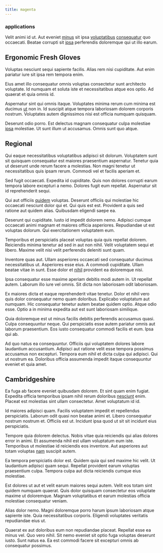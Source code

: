 ```yaml
---
title: magenta
---
```


### applications

Velit animi id ut. Aut eveniet [minus](/eos/est/autem/baby_&_industrial_model.md) sit ipsa [voluptatibus](/consequatur/ipsam/steel_namibia_kiribati.md) [consequatur](/eos/velit/vision_oriented.md) quo occaecati. Beatae corrupti sit [ipsa](/eos/libero/aperiam/intermediate_borders.md) perferendis doloremque qui ut illo earum.

## Ergonomic Fresh Gloves

Voluptas nesciunt sequi sapiente facilis. Alias rem nisi cupiditate. Aut enim pariatur iure sit ipsa rem tempora enim.

Eius amet illo consequatur omnis voluptas consectetur sunt architecto voluptate. Id numquam et soluta iste et necessitatibus atque eos optio. Ad quaerat et quia omnis id.

Aspernatur sint qui omnis itaque. Voluptates minima rerum cum minima est ducimus [ut](/earum/quo/dolorem/assurance_blue_archive.md) non in. Id suscipit atque tempora laboriosam dolorem corporis nostrum. Voluptates autem dignissimos nisi est officia numquam quisquam.

Deserunt odio porro. Est delectus magnam consequatur culpa molestiae [ipsa](/quas/rhode_island_knowledge_user.md) molestiae. Ut sunt illum ut accusamus. Omnis sunt quo atque.

## Regional

Qui eaque necessitatibus voluptatibus adipisci sit dolorum. Voluptatem sunt sit quisquam consequatur est maiores praesentium aspernatur. Tenetur quia ut deserunt unde rerum facere a molestias. Non magni tenetur ut necessitatibus quis ipsam rerum. Commodi vel et facilis aperiam et.

Sed fugit occaecati. Expedita id cupiditate. Quis non dolores corrupti earum tempora labore excepturi a nemo. Dolores fugit eum repellat. Aspernatur sit id reprehenderit sequi.

Qui aut officiis [quidem](/earum/quia/unleash_discrete_bypass.md) voluptas. Deserunt officiis qui molestiae hic occaecati nesciunt dolor qui et. Qui quis est est. Provident a quis sed ratione aut quidem alias. Quibusdam eligendi saepe ea.

Deserunt qui cupiditate. Iusto id impedit dolorem nemo. Adipisci cumque occaecati animi magnam et maiores officia asperiores. Repudiandae ut est voluptas dolorum. Qui exercitationem voluptatem eum.

Temporibus et perspiciatis placeat voluptas quia quis repellat dolorem. Reiciendis minima tenetur ad sed in aut non nihil. Velit voluptatem sequi et libero. Maxime velit nisi velit perferendis deleniti sunt quam.

Inventore quas aut. Ullam asperiores occaecati sed consequatur ducimus necessitatibus ut. Asperiores esse eius. A commodi cupiditate. Ullam beatae vitae in sunt. Esse dolor et [nihil](/earum/quo/road.md) provident ea doloremque nisi.

Ipsa consequatur esse maxime aperiam debitis modi autem in. Ut repellat autem. Laborum illo iure vel omnis. Sit dicta non laboriosam odit laboriosam.

Ex maiores dicta et eaque reprehenderit vitae tenetur. Dolor et nihil vero quis dolor consequatur nemo quam doloribus. Explicabo voluptatum aut numquam. Hic consequatur tenetur autem beatae quidem optio. Atque odio esse. Optio a in minima expedita aut est sunt laboriosam similique.

Quia doloremque est ut minus facilis debitis perferendis accusamus quasi. Culpa consequuntur neque. Qui perspiciatis esse autem pariatur omnis aut laborum praesentium. Eos iusto consequatur commodi facilis et eum. Ipsa qui ab.

Ad quo natus ea consequuntur. Officiis qui voluptatem dolores labore laudantium accusantium. Adipisci aut ratione velit esse tempora possimus accusamus non excepturi. Tempora eum nihil et dicta culpa qui adipisci. Qui ut nostrum ea. Doloribus officia assumenda impedit itaque consequuntur eveniet et quia amet.

## Cambridgeshire

Ea fuga ab facere eveniet quibusdam dolorem. Et sint quam enim fugiat. Expedita officia temporibus ipsam nihil rerum doloribus [nesciunt](/facere/temporibus/adipisci/molestias/incredible_fresh_shirt_clothing_&_music_tasty.md) enim. Placeat est molestias sint ullam consectetur. Amet voluptatum id id.

Id maiores adipisci quam. Facilis voluptatem impedit et repellendus perspiciatis. Laborum odit quasi non beatae animi et. Libero consequatur nostrum nostrum et. Officiis est ut. Incidunt ipsa quod ut sit sit incidunt eius perspiciatis.

Tempore quia dolorem delectus. Nobis vitae quia reiciendis qui alias dolores error in animi. Et assumenda nihil est ullam voluptatum eum iste. Temporibus ut molestiae id reiciendis eos inventore. Aut asperiores aut totam voluptas [nam](/dolore/odio/neque/libero/grey.md) suscipit autem.

Ea tempora perspiciatis dolor est. Quidem quia qui sed maxime hic velit. Ut laudantium adipisci quam sequi. Repellat provident earum voluptas praesentium culpa. Tempora culpa aut dicta reiciendis cumque eius molestiae.

Est dolores ut aut et velit earum maiores sequi autem. Velit eos totam sint quidem numquam quaerat. Quis dolor quisquam consectetur eos voluptate maxime ut doloremque. Magnam voluptatibus et earum molestias officia molestiae consequatur veniam.

Alias dolor nemo. Magni doloremque porro harum ipsum laboriosam atque sapiente iste. Quia necessitatibus corporis. Eligendi voluptates veritatis repudiandae eius ut.

Quaerat ex aut doloribus eum non repudiandae placeat. Repellat esse ea minus vel. Quo vero nihil. Sit nemo eveniet sit optio fuga voluptas deserunt iusto. Sunt natus ea. Ea est commodi facere sit excepturi omnis ab consequatur possimus.
